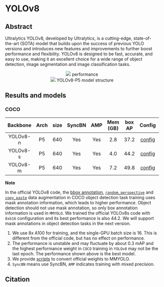# YOLOv8

<!-- [ALGORITHM] -->

## Abstract

Ultralytics YOLOv8, developed by Ultralytics, is a cutting-edge, state-of-the-art (SOTA) model that builds upon the success of previous YOLO versions and introduces new features and improvements to further boost performance and flexibility. YOLOv8 is designed to be fast, accurate, and easy to use, making it an excellent choice for a wide range of object detection, image segmentation and image classification tasks.

<div align=center>
<img src="https://user-images.githubusercontent.com/17425982/212812246-51dc029c-e892-455d-86b4-946b5d03957a.png"/>
performance
</div>

<div align=center>
<img src="https://user-images.githubusercontent.com/27466624/211974251-8de633c8-090c-47c9-ba52-4941dc9e3a48.jpg"/>
YOLOv8-P5 model structure
</div>

## Results and models

### COCO

| Backbone | Arch | size | SyncBN | AMP | Mem (GB) | box AP |                                                  Config                                                   |                                                                                                                                                           Download                                                                                                                                                           |
| :------: | :--: | :--: | :----: | :-: | :------: | :----: | :-------------------------------------------------------------------------------------------------------: | :--------------------------------------------------------------------------------------------------------------------------------------------------------------------------------------------------------------------------------------------------------------------------------------------------------------------------: |
| YOLOv8-n |  P5  | 640  |  Yes   | Yes |   2.8    |  37.2  | [config](https://github.com/open-mmlab/mmyolo/blob/dev/configs/yolov8/yolov8_n_syncbn_fast_8xb16-500e_coco.py) | [model](https://download.openmmlab.com/mmyolo/v0/yolov8/yolov8_n_syncbn_fast_8xb16-500e_coco/yolov8_n_syncbn_fast_8xb16-500e_coco_20230114_131804-88c11cdb.pth) \| [log](https://download.openmmlab.com/mmyolo/v0/yolov8/yolov8_n_syncbn_fast_8xb16-500e_coco/yolov8_n_syncbn_fast_8xb16-500e_coco_20230114_131804.log.json) |
| YOLOv8-s |  P5  | 640  |  Yes   | Yes |   4.0    |  44.2  | [config](https://github.com/open-mmlab/mmyolo/blob/dev/configs/yolov8/yolov8_s_syncbn_fast_8xb16-500e_coco.py) | [model](https://download.openmmlab.com/mmyolo/v0/yolov8/yolov8_s_syncbn_fast_8xb16-500e_coco/yolov8_s_syncbn_fast_8xb16-500e_coco_20230117_180101-5aa5f0f1.pth) \| [log](https://download.openmmlab.com/mmyolo/v0/yolov8/yolov8_s_syncbn_fast_8xb16-500e_coco/yolov8_s_syncbn_fast_8xb16-500e_coco_20230117_180101.log.json) |
| YOLOv8-m |  P5  | 640  |  Yes   | Yes |   7.2    |  49.8  | [config](https://github.com/open-mmlab/mmyolo/blob/dev/configs/yolov8/yolov8_m_syncbn_fast_8xb16-500e_coco.py) | [model](https://download.openmmlab.com/mmyolo/v0/yolov8/yolov8_m_syncbn_fast_8xb16-500e_coco/yolov8_m_syncbn_fast_8xb16-500e_coco_20230115_192200-c22e560a.pth) \| [log](https://download.openmmlab.com/mmyolo/v0/yolov8/yolov8_m_syncbn_fast_8xb16-500e_coco/yolov8_m_syncbn_fast_8xb16-500e_coco_20230115_192200.log.json) |

**Note**

In the official YOLOv8 code, the [bbox annotation](https://github.com/ultralytics/ultralytics/blob/0cb87f7dd340a2611148fbf2a0af59b544bd7b1b/ultralytics/yolo/data/dataloaders/v5loader.py#L1011), [`random_perspective`](https://github.com/ultralytics/ultralytics/blob/0cb87f7dd3/ultralytics/yolo/data/dataloaders/v5augmentations.py#L208) and [`copy_paste`](https://github.com/ultralytics/ultralytics/blob/0cb87f7dd3/ultralytics/yolo/data/dataloaders/v5augmentations.py#L208) data augmentation in COCO object detection task training uses mask annotation information, which leads to higher performance. Object detection should not use mask annotation, so only box annotation information is used in `MMYOLO`. We trained the official YOLOv8s code with `8xb16` configuration and its best performance is also 44.2. We will support mask annotations in object detection tasks in the next version.

1. We use 8x A100 for training, and the single-GPU batch size is 16. This is different from the official code, but has no effect on performance.
2. The performance is unstable and may fluctuate by about 0.3 mAP and the highest performance weight in `COCO` training in `YOLOv8` may not be the last epoch. The performance shown above is the best model.
3. We provide [scripts](https://github.com/open-mmlab/mmyolo/tree/dev/tools/model_converters/yolov8_to_mmyolo.py) to convert official weights to MMYOLO.
4. `SyncBN` means use SyncBN, `AMP` indicates training with mixed precision.

## Citation
